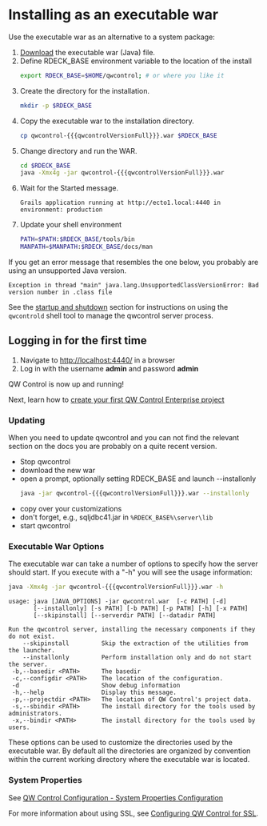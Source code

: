 # Installing as an executable war

Use the executable war as an alternative to a system package:

1. [Download](https://download.qwcontrol.com) the executable war (Java) file.
1. Define RDECK_BASE environment variable to the location of the install
    ```bash
    export RDECK_BASE=$HOME/qwcontrol; # or where you like it
    ```
1. Create the directory for the installation.
    ```bash
    mkdir -p $RDECK_BASE
    ```
1. Copy the executable war to the installation directory.
    ```bash
    cp qwcontrol-{{{qwcontrolVersionFull}}}.war $RDECK_BASE
    ```
1. Change directory and run the WAR.
    ```bash
    cd $RDECK_BASE
    java -Xmx4g -jar qwcontrol-{{{qwcontrolVersionFull}}}.war
    ```
1. Wait for the Started message.
    ```
    Grails application running at http://ecto1.local:4440 in environment: production
    ```
1. Update your shell environment
    ```bash
    PATH=$PATH:$RDECK_BASE/tools/bin
    MANPATH=$MANPATH:$RDECK_BASE/docs/man
    ```

If you get an error message that resembles the one below, you probably are using an unsupported Java version.

```
Exception in thread "main" java.lang.UnsupportedClassVersionError: Bad version number in .class file
```

See the [startup and shutdown](/administration/maintenance/startup.md) section for
instructions on using the `qwcontrold` shell tool to manage the
qwcontrol server process.

## Logging in for the first time

1. Navigate to [http://localhost:4440/](http://localhost:4440/user/login) in a browser
1. Log in with the username **admin** and password **admin**

QW Control is now up and running!

Next, learn how to [create your first QW Control Enterprise project](/manual/03-getting-started.md#project-setup)

### Updating

When you need to update qwcontrol and you can not find the relevant section on the docs you are probably on a quite recent version.

- Stop qwcontrol
- download the new war
- open a prompt, optionally setting RDECK_BASE and launch --installonly
    ```sh
    java -jar qwcontrol-{{{qwcontrolVersionFull}}}.war --installonly
    ```
- copy over your customizations
- don't forget, e.g., sqljdbc41.jar in `%RDECK_BASE%\server\lib`
- start qwcontrol

### Executable War Options

The executable war can take a number of options to specify how the server should start. If you execute with a "-h" you will see the usage information:

```bash
java -Xmx4g -jar qwcontrol-{{{qwcontrolVersionFull}}}.war -h
```

```
usage: java [JAVA_OPTIONS] -jar qwcontrol.war  [-c PATH] [-d]
       [--installonly] [-s PATH] [-b PATH] [-p PATH] [-h] [-x PATH]
       [--skipinstall] [--serverdir PATH] [--datadir PATH]

Run the qwcontrol server, installing the necessary components if they do not exist.
    --skipinstall         Skip the extraction of the utilities from the launcher.
    --installonly         Perform installation only and do not start the server.
 -b,--basedir <PATH>      The basedir
 -c,--configdir <PATH>    The location of the configuration.
 -d                       Show debug information
 -h,--help                Display this message.
 -p,--projectdir <PATH>   The location of QW Control's project data.
 -s,--sbindir <PATH>      The install directory for the tools used by administrators.
 -x,--bindir <PATH>       The install directory for the tools used by users.
```

These options can be used to customize the directories used by the executable war.
By default all the directories are organized by convention within the current
working directory where the executable war is located.

### System Properties

See [QW Control Configuration - System Properties Configuration](/administration/configuration/system-properties.md)

For more information about using SSL, see [Configuring QW Control for SSL](/administration/security/ssl.md).
